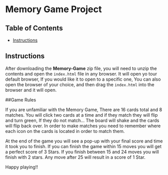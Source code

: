 # Memory Game Project

## Table of Contents

* [Instructions](#instructions)

## Instructions

After downloading the **Memory-Game** zip file, you will need to unzip the contents and open the `index.html` file in any browser. It will open yo tour default browser, If you would like it to open to a specific one, You can also open the browser of your choice, and then drag the `index.html` into the browser and it will open.

##Game Rules

If you are unfamiliar with the Memory Game, There are 16 cards total and 8 matches. You will click two cards at a time and if they match they will flip and turn green,
If they do not match... The board will shake and the cards will flip back over. In order to make matches you need to remember where each icon on the cards is located in order to match them. 

At the end of the game you will see a pop-up with your final score and time it took you to finish. 
If you can finish the game within 15 moves you will get a perfect score of 3 Stars. If you finish between 15 and 24 moves you will finish with 2 stars. Any move after 25 will result in a score of 1 Star.


Happy playing!!
